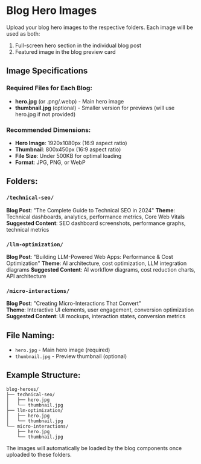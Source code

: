 # Blog Hero Images

Upload your blog hero images to the respective folders. Each image will be used as both:
1. Full-screen hero section in the individual blog post
2. Featured image in the blog preview card

## Image Specifications

### Required Files for Each Blog:
- **hero.jpg** (or .png/.webp) - Main hero image
- **thumbnail.jpg** (optional) - Smaller version for previews (will use hero.jpg if not provided)

### Recommended Dimensions:
- **Hero Image**: 1920x1080px (16:9 aspect ratio)
- **Thumbnail**: 800x450px (16:9 aspect ratio) 
- **File Size**: Under 500KB for optimal loading
- **Format**: JPG, PNG, or WebP

## Folders:

### `/technical-seo/`
**Blog Post**: "The Complete Guide to Technical SEO in 2024"
**Theme**: Technical dashboards, analytics, performance metrics, Core Web Vitals
**Suggested Content**: SEO dashboard screenshots, performance graphs, technical metrics

### `/llm-optimization/`  
**Blog Post**: "Building LLM-Powered Web Apps: Performance & Cost Optimization"
**Theme**: AI architecture, cost optimization, LLM integration diagrams
**Suggested Content**: AI workflow diagrams, cost reduction charts, API architecture

### `/micro-interactions/`
**Blog Post**: "Creating Micro-Interactions That Convert"  
**Theme**: Interactive UI elements, user engagement, conversion optimization
**Suggested Content**: UI mockups, interaction states, conversion metrics

## File Naming:
- `hero.jpg` - Main hero image (required)
- `thumbnail.jpg` - Preview thumbnail (optional)

## Example Structure:
```
blog-heroes/
├── technical-seo/
│   ├── hero.jpg
│   └── thumbnail.jpg
├── llm-optimization/
│   ├── hero.jpg  
│   └── thumbnail.jpg
└── micro-interactions/
    ├── hero.jpg
    └── thumbnail.jpg
```

The images will automatically be loaded by the blog components once uploaded to these folders.